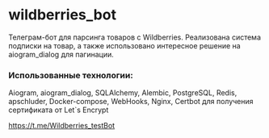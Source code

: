 # wildberries_bot
Телеграм-бот для парсинга товаров с Wildberries.
Реализована система подписки на товар, а также использовано интересное решение на aiogram_dialog для пагинации.
### Использованные технологии:
Aiogram, aiogram_dialog, SQLAlchemy, Alembic, PostgreSQL, Redis, apschluder, Docker-compose, WebHooks, Nginx, Certbot для получения сертификата от Let`s Encrypt

https://t.me/Wildberries_testBot
